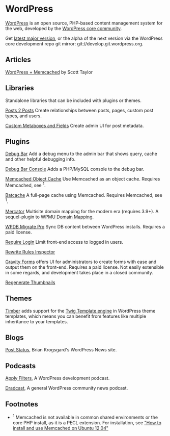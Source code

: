 WordPress
=

[WordPress](http://wordpress.org/) is an open source, PHP-based content management system for the web, developed by the [WordPress core community](http://make.wordpress.org/core/).

Get [latest major version](http://wordpress.org/download/), or the alpha of the next version via the WordPress core development repo git mirror: git://develop.git.wordpress.org.

## Articles

[WordPress + Memcached](http://scotty-t.com/2012/01/20/wordpress-memcached/) by Scott Taylor

## Libraries

Standalone libraries that can be included with plugins or themes.

[Posts 2 Posts](https://github.com/scribu/wp-posts-to-posts/) Create relationships between posts, pages, custom post types, and users.

[Custom Metaboxes and Fields](https://github.com/WebDevStudios/Custom-Metaboxes-and-Fields-for-WordPress) Create admin UI for post metadata.

## Plugins

[Debug Bar](https://wordpress.org/plugins/debug-bar/) Add a debug menu to the admin bar that shows query, cache and other helpful debugging info.

[Debug Bar Console](https://wordpress.org/plugins/debug-bar-console/) Adds a PHP/MySQL console to the debug bar.

[Memcached Object Cache](https://wordpress.org/plugins/memcached/) Use Memcached as an object cache. Requires Memcached, see <sup>1</sup>.

[Batcache](https://github.com/Automattic/batcache) A full-page cache using Memcached. Requires Memcached, see <sup>1</sup>.

[Mercator](https://github.com/humanmade/Mercator) Multisite domain mapping for the modern era (requires 3.9+). A sequel-plugin to [WPMU Domain Mapping](http://wordpress.org/plugins/wordpress-mu-domain-mapping/).

[WPDB Migrate Pro](https://deliciousbrains.com/wp-migrate-db-pro/) Sync DB content between WordPress installs. Requires a paid license.

[Require Login](https://github.com/manovotny/wordpress-require-login) Limit front-end access to logged in users.

[Rewrite Rules Inspector](https://wordpress.org/plugins/rewrite-rules-inspector/)

[Gravity Forms](http://www.gravityforms.com/) offers UI for administrators to create forms with ease and output them on the front-end. Requires a paid license. Not easily extensible in some regards, and development takes place in a closed community.

[Regenerate Thumbnails](https://wordpress.org/plugins/regenerate-thumbnails/)

## Themes

[Timber](https://github.com/jarednova/timber) adds support for the [Twig Template engine](http://twig.sensiolabs.org/) in WordPress theme templates, which means you can benefit from features like multiple inheritance to your templates.

## Blogs

[Post Status](http://www.poststat.us/), Brian Krogsgard's WordPress News site.

## Podcasts

[Apply Filters](http://applyfilters.fm/), A WordPress development podcast.

[Dradcast](http://dradcast.com/), A general WordPress community news podcast.

## Footnotes

* <sup>1</sup> Memcached is not available in common shared environments or the core PHP install, as it is a PECL extension. For installation, see ["How to install and use Memcached on Ubuntu 12.04"](php.md)